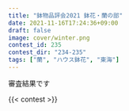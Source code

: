```yaml
---
title: "鉢物品評会2021 鉢花・蘭の部"
date: 2021-11-16T17:24:36+09:00
draft: false
image: cover/winter.png
contest_id: 235
contest_dir: "234-235"
tags: ["蘭", "ハウス鉢花", "東海"]
---
```

審査結果です

{{< contest >}}
